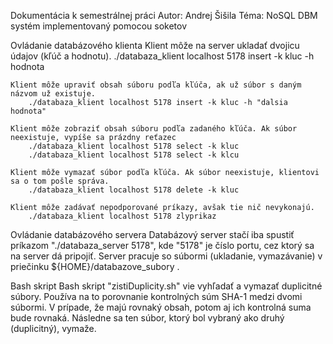 Dokumentácia k semestrálnej práci
Autor: Andrej Šišila
Téma: NoSQL DBM systém implementovaný pomocou soketov

Ovládanie databázového klienta
	Klient môže na server ukladať dvojicu údajov (kľúč a hodnotu).
		./databaza_klient localhost 5178 insert -k kluc -h hodnota

	Klient môže upraviť obsah súboru podľa kľúča, ak už súbor s daným názvom už existuje.
		./databaza_klient localhost 5178 insert -k kluc -h "dalsia hodnota"

	Klient môže zobraziť obsah súboru podľa zadaného kľúča. Ak súbor neexistuje, vypíše sa prázdny reťazec
		./databaza_klient localhost 5178 select -k kluc
		./databaza_klient localhost 5178 select -k klcu

	Klient môže vymazať súbor podľa kľúča. Ak súbor neexistuje, klientovi sa o tom pošle správa.
		./databaza_klient localhost 5178 delete -k kluc

	Klient môže zadávať nepodporované príkazy, avšak tie nič nevykonajú.
		./databaza_klient localhost 5178 zlyprikaz



Ovládanie databázového servera
	Databázový server stačí iba spustiť príkazom "./databaza_server 5178", kde "5178" je číslo portu, cez ktorý sa na server dá pripojiť. Server pracuje so súbormi (ukladanie, vymazávanie) v priečinku ${HOME}/databazove_subory .



Bash skript
	Bash skript "zistiDuplicity.sh" vie vyhľadať a vymazať duplicitné súbory. Používa na to porovnanie kontrolných súm SHA-1 medzi dvomi súbormi. V prípade, že majú rovnaký obsah, potom aj ich kontrolná suma bude rovnaká. Následne sa ten súbor, ktorý bol vybraný ako druhý (duplicitný), vymaže.
